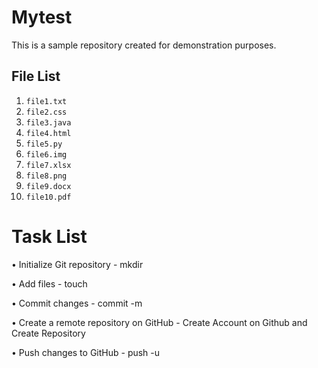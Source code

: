 # Mytest

This is a sample repository created for demonstration purposes.

## File List

1. `file1.txt`
2. `file2.css`
3. `file3.java`
4. `file4.html`
5. `file5.py`
6. `file6.img`
7. `file7.xlsx`
8. `file8.png`
9. `file9.docx`
10. `file10.pdf`


# Task List

 • Initialize Git repository - mkdir

 • Add files - touch

 • Commit changes - commit -m
 
 • Create a remote repository on GitHub - Create Account on Github and Create Repository
 
 • Push changes to GitHub - push -u
